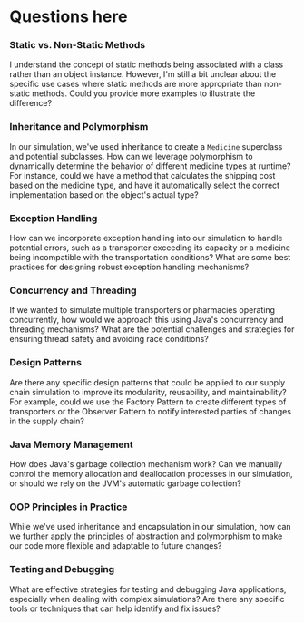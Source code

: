 # Questions here
### Static vs. Non-Static Methods
I understand the concept of static methods being associated with a class rather than an object instance. However, I'm still a bit unclear about the specific use cases where static methods are more appropriate than non-static methods. Could you provide more examples to illustrate the difference?

### Inheritance and Polymorphism
In our simulation, we've used inheritance to create a `Medicine` superclass and potential subclasses. How can we leverage polymorphism to dynamically determine the behavior of different medicine types at runtime? For instance, could we have a method that calculates the shipping cost based on the medicine type, and have it automatically select the correct implementation based on the object's actual type?

### Exception Handling
How can we incorporate exception handling into our simulation to handle potential errors, such as a transporter exceeding its capacity or a medicine being incompatible with the transportation conditions? What are some best practices for designing robust exception handling mechanisms?

### Concurrency and Threading
If we wanted to simulate multiple transporters or pharmacies operating concurrently, how would we approach this using Java's concurrency and threading mechanisms? What are the potential challenges and strategies for ensuring thread safety and avoiding race conditions?

### Design Patterns
Are there any specific design patterns that could be applied to our supply chain simulation to improve its modularity, reusability, and maintainability? For example, could we use the Factory Pattern to create different types of transporters or the Observer Pattern to notify interested parties of changes in the supply chain?

### Java Memory Management
How does Java's garbage collection mechanism work? Can we manually control the memory allocation and deallocation processes in our simulation, or should we rely on the JVM's automatic garbage collection?

### OOP Principles in Practice
While we've used inheritance and encapsulation in our simulation, how can we further apply the principles of abstraction and polymorphism to make our code more flexible and adaptable to future changes?

### Testing and Debugging
What are effective strategies for testing and debugging Java applications, especially when dealing with complex simulations? Are there any specific tools or techniques that can help identify and fix issues?
